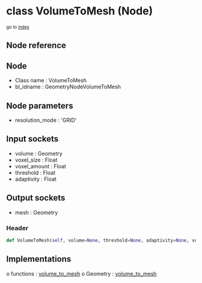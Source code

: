 # class VolumeToMesh (Node)

<sub>go to [index](/docs/index.md)</sub>

## Node reference

Node
----
 - Class name : VolumeToMesh
 - bl_idname : GeometryNodeVolumeToMesh

Node parameters
---------------
 - resolution_mode : 'GRID'

Input sockets
-------------
 - volume : Geometry
 - voxel_size : Float
 - voxel_amount : Float
 - threshold : Float
 - adaptivity : Float

Output sockets
--------------
 - mesh : Geometry

### Header

``` python
def VolumeToMesh(self, volume=None, threshold=None, adaptivity=None, voxel_amount=None, voxel_size=None, resolution_mode='GRID', node_label=None, node_color=None):
```

## Implementations

o functions : [volume_to_mesh](#volume_to_mesh)
o Geometry : [volume_to_mesh](#volume_to_mesh) 

